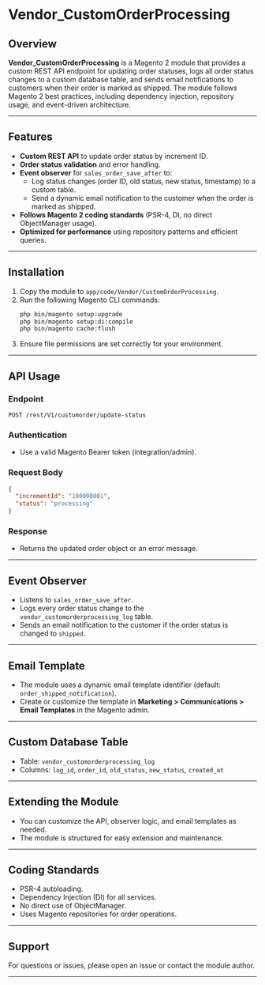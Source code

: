 # Vendor_CustomOrderProcessing

## Overview

**Vendor_CustomOrderProcessing** is a Magento 2 module that provides a custom REST API endpoint for updating order statuses, logs all order status changes to a custom database table, and sends email notifications to customers when their order is marked as shipped. The module follows Magento 2 best practices, including dependency injection, repository usage, and event-driven architecture.

---

## Features

- **Custom REST API** to update order status by increment ID.
- **Order status validation** and error handling.
- **Event observer** for `sales_order_save_after` to:
  - Log status changes (order ID, old status, new status, timestamp) to a custom table.
  - Send a dynamic email notification to the customer when the order is marked as shipped.
- **Follows Magento 2 coding standards** (PSR-4, DI, no direct ObjectManager usage).
- **Optimized for performance** using repository patterns and efficient queries.

---

## Installation

1. Copy the module to `app/code/Vendor/CustomOrderProcessing`.
2. Run the following Magento CLI commands:
    ```bash
    php bin/magento setup:upgrade
    php bin/magento setup:di:compile
    php bin/magento cache:flush
    ```
3. Ensure file permissions are set correctly for your environment.

---

## API Usage

### Endpoint

`POST /rest/V1/customorder/update-status`

### Authentication

- Use a valid Magento Bearer token (integration/admin).

### Request Body

```json
{
  "incrementId": "100000001",
  "status": "processing"
}
```

### Response

- Returns the updated order object or an error message.

---

## Event Observer

- Listens to `sales_order_save_after`.
- Logs every order status change to the `vendor_customorderprocessing_log` table.
- Sends an email notification to the customer if the order status is changed to `shipped`.

---

## Email Template

- The module uses a dynamic email template identifier (default: `order_shipped_notification`).
- Create or customize the template in **Marketing > Communications > Email Templates** in the Magento admin.

---

## Custom Database Table

- Table: `vendor_customorderprocessing_log`
- Columns: `log_id`, `order_id`, `old_status`, `new_status`, `created_at`

---

## Extending the Module

- You can customize the API, observer logic, and email templates as needed.
- The module is structured for easy extension and maintenance.

---

## Coding Standards

- PSR-4 autoloading.
- Dependency Injection (DI) for all services.
- No direct use of ObjectManager.
- Uses Magento repositories for order operations.

---

## Support

For questions or issues, please open an issue or contact the module author.

---